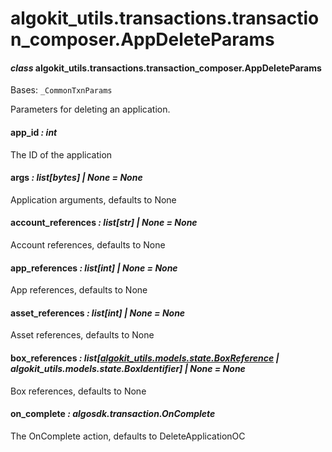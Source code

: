 # algokit_utils.transactions.transaction_composer.AppDeleteParams

#### *class* algokit_utils.transactions.transaction_composer.AppDeleteParams

Bases: `_CommonTxnParams`

Parameters for deleting an application.

#### app_id *: int*

The ID of the application

#### args *: list[bytes] | None* *= None*

Application arguments, defaults to None

#### account_references *: list[str] | None* *= None*

Account references, defaults to None

#### app_references *: list[int] | None* *= None*

App references, defaults to None

#### asset_references *: list[int] | None* *= None*

Asset references, defaults to None

#### box_references *: list[[algokit_utils.models.state.BoxReference](../../models/state/BoxReference.md#algokit_utils.models.state.BoxReference) | algokit_utils.models.state.BoxIdentifier] | None* *= None*

Box references, defaults to None

#### on_complete *: algosdk.transaction.OnComplete*

The OnComplete action, defaults to DeleteApplicationOC
